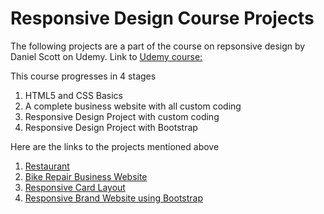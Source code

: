 # Responsive Design Course Projects
The following projects are a part of the course on repsonsive design by Daniel Scott on Udemy.
Link to [Udemy course:](https://www.udemy.com/share/101swUB0QTdFtTRQ==/)

This course progresses in 4 stages
1. HTML5 and CSS Basics
2. A complete business website with all custom coding
3. Responsive Design Project with custom coding
4. Responsive Design Project with Bootstrap

Here are the links to the projects mentioned above
1. [Restaurant](https://bikeinman.github.io/responsive/restaurant/)
2. [Bike Repair Business Website](https://bikeinman.github.io/responsive/bikerepair/)
1. [Responsive Card Layout](https://bikeinman.github.io/responsive/cards/)
1. [Responsive Brand Website using Bootstrap ](https://bikeinman.github.io/responsive/bootstrap/)

